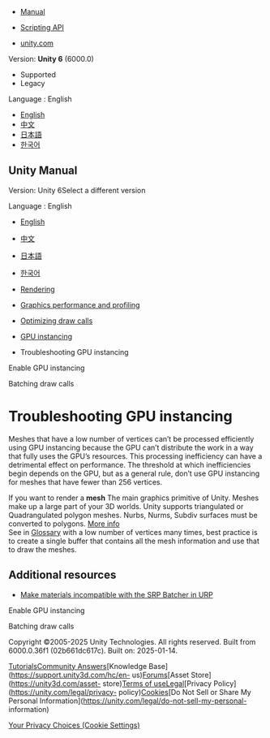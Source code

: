 [](https://docs.unity3d.com)

  * [Manual](../Manual/index.html)
  * [Scripting API](../ScriptReference/index.html)

  * [unity.com](https://unity.com/)

Version: **Unity 6** (6000.0)

  * Supported
  * Legacy

Language : English

  * [English](/Manual/gpu-instancing-troubleshoot.html)
  * [中文](/cn/current/Manual/gpu-instancing-troubleshoot.html)
  * [日本語](/ja/current/Manual/gpu-instancing-troubleshoot.html)
  * [한국어](/kr/current/Manual/gpu-instancing-troubleshoot.html)

[](https://docs.unity3d.com)

## Unity Manual

Version: Unity 6Select a different version

Language : English

  * [English](/Manual/gpu-instancing-troubleshoot.html)
  * [中文](/cn/current/Manual/gpu-instancing-troubleshoot.html)
  * [日本語](/ja/current/Manual/gpu-instancing-troubleshoot.html)
  * [한국어](/kr/current/Manual/gpu-instancing-troubleshoot.html)

  * [Rendering](rendering-and-post-processing.html)
  * [Graphics performance and profiling](graphics-performance-profiling.html)
  * [Optimizing draw calls](reduce-draw-calls-landing.html)
  * [GPU instancing](GPUInstancing-landing.html)
  * Troubleshooting GPU instancing

[](gpu-instancing-enable.html)

Enable GPU instancing

[](DrawCallBatching-landing.html)

Batching draw calls

# Troubleshooting GPU instancing

Meshes that have a low number of vertices can’t be processed efficiently using
GPU instancing because the GPU can’t distribute the work in a way that fully
uses the GPU’s resources. This processing inefficiency can have a detrimental
effect on performance. The threshold at which inefficiencies begin depends on
the GPU, but as a general rule, don’t use GPU instancing for meshes that have
fewer than 256 vertices.

If you want to render a **mesh** The main graphics primitive of Unity. Meshes
make up a large part of your 3D worlds. Unity supports triangulated or
Quadrangulated polygon meshes. Nurbs, Nurms, Subdiv surfaces must be converted
to polygons. [More info](mesh.html)  
See in [Glossary](Glossary.html#Mesh) with a low number of vertices many
times, best practice is to create a single buffer that contains all the mesh
information and use that to draw the meshes.

## Additional resources

  * [Make materials incompatible with the SRP Batcher in URP](SRPBatcher-Incompatible.html)

[](gpu-instancing-enable.html)

Enable GPU instancing

[](DrawCallBatching-landing.html)

Batching draw calls

Copyright ©2005-2025 Unity Technologies. All rights reserved. Built from
6000.0.36f1 (02b661dc617c). Built on: 2025-01-14.

[Tutorials](https://learn.unity.com/)[Community
Answers](https://answers.unity3d.com)[Knowledge
Base](https://support.unity3d.com/hc/en-
us)[Forums](https://forum.unity3d.com)[Asset Store](https://unity3d.com/asset-
store)[Terms of
use](https://docs.unity3d.com/Manual/TermsOfUse.html)[Legal](https://unity.com/legal)[Privacy
Policy](https://unity.com/legal/privacy-
policy)[Cookies](https://unity.com/legal/cookie-policy)[Do Not Sell or Share
My Personal Information](https://unity.com/legal/do-not-sell-my-personal-
information)

[Your Privacy Choices (Cookie Settings)](javascript:void\(0\);)

